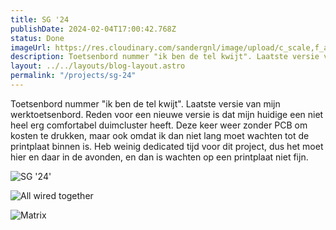 ```yaml
---
title: SG '24
publishDate: 2024-02-04T17:00:42.768Z
status: Done
imageUrl: https://res.cloudinary.com/sandergnl/image/upload/c_scale,f_auto,q_auto,w_960/v1708598868/projects/PXL_20240222_103744241.MP_okghnr.jpg
description: Toetsenbord nummer "ik ben de tel kwijt". Laatste versie van mijn werktoetsenbord. Reden voor een nieuwe versie is dat mijn huidige een niet heel erg comfortabel duimcluster heeft. Deze keer weer zonder PCB om kosten te drukken, maar ook omdat ik dan niet lang moet wachten tot de printplaat binnen is. 2x 24 key layout.
layout: ../../layouts/blog-layout.astro
permalink: "/projects/sg-24"
---
```


 Toetsenbord nummer "ik ben de tel kwijt". Laatste versie van mijn werktoetsenbord. Reden voor een nieuwe versie is dat mijn huidige een niet heel erg comfortabel duimcluster heeft. Deze keer weer zonder PCB om kosten te drukken, maar ook omdat ik dan niet lang moet wachten tot de printplaat binnen is. Heb weinig dedicated tijd voor dit project, dus het moet hier en daar in de avonden, en dan is wachten op een printplaat niet fijn.

![SG '24'](https://res.cloudinary.com/sandergnl/image/upload/c_scale,f_auto,q_auto,w_960/v1708598868/projects/PXL_20240222_103744241.MP_okghnr.jpg)

![All wired together](https://res.cloudinary.com/sandergnl/image/upload/c_scale,f_auto,q_auto,w_960/v1708598868/projects/PXL_20240208_202351235.MP_kv2vdf.jpg)

![Matrix](https://res.cloudinary.com/sandergnl/image/upload/c_scale,f_auto,q_auto,w_960/v1708598868/projects/PXL_20240208_132414300.MP_u3rxrx.jpg)
